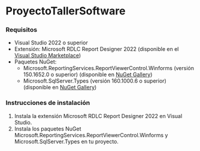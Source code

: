 # ProyectoTallerSoftware

### Requisitos

- Visual Studio 2022 o superior
- Extensión: Microsoft RDLC Report Designer 2022 (disponible en el [Visual Studio Marketplace](https://marketplace.visualstudio.com/items?itemName=ProBITools.MicrosoftRdlcReportDesignerforVisualStudio2022))
- Paquetes NuGet:
  - Microsoft.ReportingServices.ReportViewerControl.Winforms (versión 150.1652.0 o superior) (disponible en [NuGet Gallery](https://www.nuget.org/packages/Microsoft.ReportingServices.ReportViewerControl.Winforms/))
  - Microsoft.SqlServer.Types (versión 160.1000.6 o superior) (disponible en [NuGet Gallery](https://www.nuget.org/packages/Microsoft.SqlServer.Types/))

### Instrucciones de instalación

1. Instala la extensión Microsoft RDLC Report Designer 2022 en Visual Studio.
2. Instala los paquetes NuGet Microsoft.ReportingServices.ReportViewerControl.Winforms y Microsoft.SqlServer.Types en tu proyecto.
